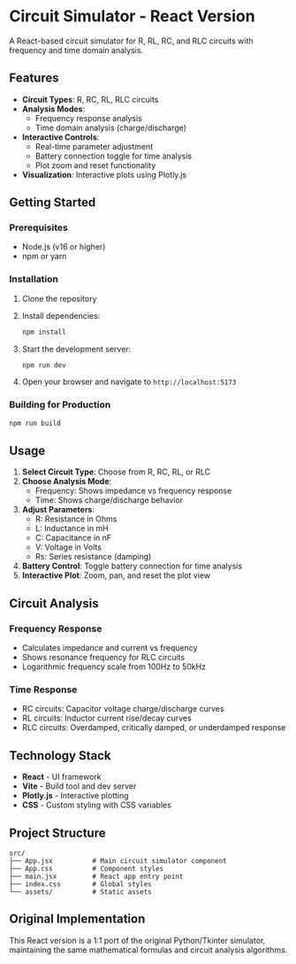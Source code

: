 # Circuit Simulator - React Version

A React-based circuit simulator for R, RL, RC, and RLC circuits with frequency and time domain analysis.

## Features

- **Circuit Types**: R, RC, RL, RLC circuits
- **Analysis Modes**:
  - Frequency response analysis
  - Time domain analysis (charge/discharge)
- **Interactive Controls**:
  - Real-time parameter adjustment
  - Battery connection toggle for time analysis
  - Plot zoom and reset functionality
- **Visualization**: Interactive plots using Plotly.js

## Getting Started

### Prerequisites

- Node.js (v16 or higher)
- npm or yarn

### Installation

1. Clone the repository
2. Install dependencies:

   ```bash
   npm install
   ```

3. Start the development server:

   ```bash
   npm run dev
   ```

4. Open your browser and navigate to `http://localhost:5173`

### Building for Production

```bash
npm run build
```

## Usage

1. **Select Circuit Type**: Choose from R, RC, RL, or RLC
2. **Choose Analysis Mode**:
   - Frequency: Shows impedance vs frequency response
   - Time: Shows charge/discharge behavior
3. **Adjust Parameters**:
   - R: Resistance in Ohms
   - L: Inductance in mH
   - C: Capacitance in nF
   - V: Voltage in Volts
   - Rs: Series resistance (damping)
4. **Battery Control**: Toggle battery connection for time analysis
5. **Interactive Plot**: Zoom, pan, and reset the plot view

## Circuit Analysis

### Frequency Response

- Calculates impedance and current vs frequency
- Shows resonance frequency for RLC circuits
- Logarithmic frequency scale from 100Hz to 50kHz

### Time Response

- RC circuits: Capacitor voltage charge/discharge curves
- RL circuits: Inductor current rise/decay curves
- RLC circuits: Overdamped, critically damped, or underdamped response

## Technology Stack

- **React** - UI framework
- **Vite** - Build tool and dev server
- **Plotly.js** - Interactive plotting
- **CSS** - Custom styling with CSS variables

## Project Structure

```
src/
├── App.jsx          # Main circuit simulator component
├── App.css          # Component styles
├── main.jsx         # React app entry point
├── index.css        # Global styles
└── assets/          # Static assets
```

## Original Implementation

This React version is a 1:1 port of the original Python/Tkinter simulator, maintaining the same mathematical formulas and circuit analysis algorithms.
